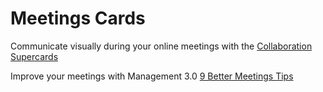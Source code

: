 # Meetings Cards

Communicate visually during your online meetings with the 
[Collaboration Supercards](https://www.collaborationsuperpowers.com/supercards/)

Improve your meetings with Management 3.0 [9 Better Meetings Tips](https://management30.com/develop-competence/better-meetings/)